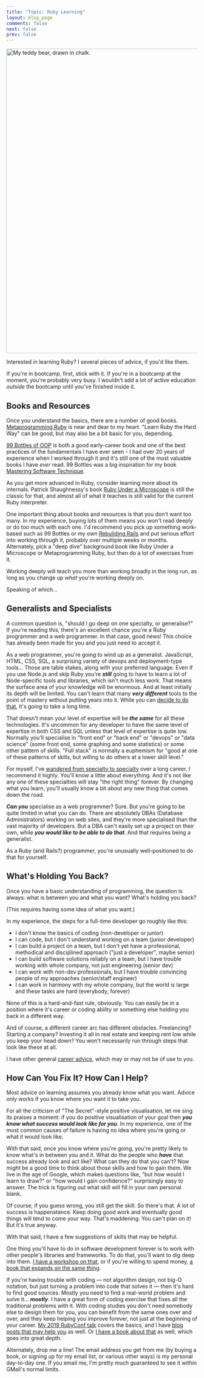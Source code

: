 ```yaml
---
title: "Topic: Ruby Learning"
layout: blog_page
comments: false
next: false
prev: false
---
```


<img src="/images/SuperPrincess.png" class="pull-right" width="600" height="800" alt="My teddy bear, drawn in chalk."> </img>

Interested in learning Ruby? I several pieces of advice, if you'd like them.

If you're in bootcamp, first, stick with it. If you're in a bootcamp at the moment, you're probably very busy. I wouldn't add a lot of active education *outside* the bootcamp until you've finished inside it.

## Books and Resources

Once you understand the basics, there are a number of good books. [Metaprogramming Ruby](https://pragprog.com/book/ppmetr2/metaprogramming-ruby-2) is near and dear to my heart. "Learn Ruby the Hard Way" can be good, but may also be a bit basic for you, depending.

[99 Bottles of OOP](https://www.sandimetz.com/99bottles) is both a good early-career book and one of the best practices of the fundamentals I have ever seen - I had over 20 years of experience when I worked through it and it's still one of the most valuable books I have *ever* read. 99 Bottles was a big inspiration for my book [Mastering Software Technique](https://software-technique.com).

As you get more advanced in Ruby, consider learning more about its internals. Patrick Shaughnessy's book [Ruby Under a Microscope](http://patshaughnessy.net/ruby-under-a-microscope) is still the classic for that, and almost all of what it teaches is still valid for the current Ruby interpreter.

One important thing about books and resources is that you don't want too many. In my experience, buying lots of them means you won't read deeply or do too much with each one. I'd recommend you pick up something work-based such as 99 Bottles or my own [Rebuilding Rails](https://rebuilding-rails.com) and put serious effort into working through it, probably over multiple weeks or months. Alternately, pick a "deep dive" background book like Ruby Under a Microscope or Metaprogramming Ruby, but then do a lot of exercises from it.

Working deeply will teach you more than working broadly in the long run, as long as you change up *what* you're working deeply on.

Speaking of which...

## Generalists and Specialists

A common question is, "should I go deep on one specialty, or generalise?" If you're reading this, there's an excellent chance you're a Ruby programmer and a web programmer. In that case, good news! This choice has already been made for you and you just need to accept it.

As a web programmer, you're going to wind up as a generalist. JavaScript, HTML, CSS, SQL, a surprising variety of devops and deployment-type tools... Those are table stakes, along with your preferred language. Even if you use Node.js and skip Ruby you're ***still*** going to have to learn a lot of Node-specific tools and libraries, which isn't much less work. That means the surface area of your knowledge will be enormous. And at least initially its depth will be limited. You can't learn that many ***very different*** tools to the point of mastery without putting years into it. While you can [decide to do that](http://codefol.io/posts/how-to-commit-to-mastery/), it's going to take a long time.

That doesn't mean your level of expertise will be ***the same*** for all these technologies. It's uncommon for any developer to have the same level of expertise in both CSS and SQL unless that level of expertise is quite low. Normally you'll specialise in "front end" or "back end" or "devops" or "data science" (some front end, some graphing and some statistics) or some other pattern of skills. "Full stack" is normally a euphemism for "good at one of these patterns of skills, but willing to do others at a lower skill level."

For myself, I've [wandered from specialty to specialty](http://codefol.io/portfolio/#fulltime) over a long career. I recommend it highly. You'll know a little about everything. And it's not like any one of these specialties will stay "the right thing" forever. By changing what you learn, you'll usually know a bit about any new thing that comes down the road.

***Can you*** specialise as a web programmer? Sure. But you're going to be quite limited in what you can do. There are absolutely DBAs (Database Administrators) working on web sites, and they're more specialised than the vast majority of developers. But a DBA can't easily set up a project on their own, while ***you would like to be able to do that***. And that requires being a generalist.

As a Ruby (and Rails?) programmer, you're unusually well-positioned to do that for yourself.

## What's Holding You Back?

Once you have a basic understanding of programming, the question is always: what is between you and what you want? What's holding you back?

(This requires having some idea of what you want.)

In my experience, the steps for a full-time developer go roughly like this:

* I don't know the basics of coding (non-developer or junior)
* I can code, but I don't understand working on a team (junior developer)
* I can build a project on a team, but I don't yet have a professional, methodical and disciplined approach ("just a developer", maybe senior)
* I can build software solutions reliably on a team, but I have trouble working with whole company, not just engineering (senior dev)
* I can work with non-dev professionals, but I have trouble convincing people of my approaches (senior/staff engineer)
* I can work in harmony with my whole company, but the world is large and these tasks are hard (everybody, forever)

None of this is a hard-and-fast rule, obviously. You can easily be in a position where it's career or coding ability or something else holding you back in a different way.

And of course, a different career arc has different obstacles. Freelancing? Starting a company? Investing it all in real estate and keeping rent low while you keep your head down? You won't necessarily run through steps that look like these at all.

I have other general [career advice](/topics/career), which may or may not be of use to you.

## How Can You Fix It? How Can I Help?

Most advice on learning assumes you already know what you want. Advice only works if you know where you want it to take you.

For all the criticism of "The Secret"-style positive visualisation, let me sing its praises a moment: if you do positive visualisation of your goal then ***you know what success would look like for you***. In my experience, one of the most common causes of failure is having no idea where you're going or what it would look like.

With that said, once you know where you're going, you're pretty likely to know what's in between you and it. What do the people who ***have*** that success already look and act like? What can they do that you can't? Now might be a good time to think about those skills and how to gain them. We live in the age of Google, which makes questions like, "but how would I learn to draw?" or "how would I gain confidence?" surprisingly easy to answer. The trick is figuring out what skill will fill in your own personal blank.

Of course, if you guess wrong, you still get the skill. So there's that. A lot of success is happenstance. Keep doing good work and eventually good things will tend to come your way. That's maddening. You can't plan on it! But it's true anyway.

With that said, I have a few suggestions of skills that may be helpful.

One thing you'll have to do in software development forever is to work with other people's libraries and frameworks. To do that, you'll want to dig deep into them. [I have a workshop on that](https://speakerdeck.com/noahgibbs/build-your-own-framework-to-understand-rails-magic), or if you're willing to spend money, [a book that expands on the same thing](https://rebuilding-rails.com).

If you're having trouble with coding &mdash; not algorithm design, not big-O notation, but just turning a problem into code that solves it &mdash; then it's hard to find good sources. Mostly you need to find a real-world problem and solve it&hellip; ***mostly***. I have a great form of coding exercise that fixes all the traditional problems with it. With coding studies you don't need somebody else to design them for you, you can benefit from the same ones over and over, and they keep helping you improve forever, not just at the beginning of your career. [My 2019 RubyConf talk](https://www.youtube.com/watch?v=33fAzjOTaDE) covers the basics, and I have [blog posts that may help you](https://codefol.io/posts/a-simple-coding-exercise/) as well. Or [I have a book about that](https://software-technique.com) as well, which goes into great depth.

Alternately, drop me a line! The email address you get from me (by buying a book, or signing up for my email list, or various other ways) is my personal day-to-day one. If you email me, I'm pretty much guaranteed to see it within GMail's normal limits.
